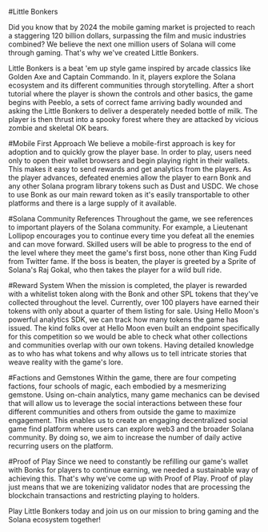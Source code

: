 #Little Bonkers

Did you know that by 2024 the mobile gaming market is projected to reach a staggering 120 billion dollars, surpassing the film and music industries combined? We believe the next one million users of Solana will come through gaming. That's why we've created Little Bonkers.

Little Bonkers is a beat 'em up style game inspired by arcade classics like Golden Axe and Captain Commando. In it, players explore the Solana ecosystem and its different communities through storytelling. After a short tutorial where the player is shown the controls and other basics, the game begins with Peeblo, a sets of correct fame arriving badly wounded and asking the Little Bonkers to deliver a desperately needed bottle of milk. The player is then thrust into a spooky forest where they are attacked by vicious zombie and skeletal OK bears.

#Mobile First Approach
We believe a mobile-first approach is key for adoption and to quickly grow the player base. In order to play, users need only to open their wallet browsers and begin playing right in their wallets. This makes it easy to send rewards and get analytics from the players. As the player advances, defeated enemies allow the player to earn Bonk and any other Solana program library tokens such as Dust and USDC. We chose to use Bonk as our main reward token as it's easily transportable to other platforms and there is a large supply of it available.

#Solana Community References
Throughout the game, we see references to important players of the Solana community. For example, a Lieutenant Lollipop encourages you to continue every time you defeat all the enemies and can move forward. Skilled users will be able to progress to the end of the level where they meet the game's first boss, none other than King Fudd from Twitter fame. If the boss is beaten, the player is greeted by a Sprite of Solana's Raj Gokal, who then takes the player for a wild bull ride.

#Reward System
When the mission is completed, the player is rewarded with a whitelist token along with the Bonk and other SPL tokens that they've collected throughout the level. Currently, over 100 players have earned their tokens with only about a quarter of them listing for sale. Using Hello Moon's powerful analytics SDK, we can track how many tokens the game has issued. The kind folks over at Hello Moon even built an endpoint specifically for this competition so we would be able to check what other collections and communities overlap with our own tokens. Having detailed knowledge as to who has what tokens and why allows us to tell intricate stories that weave reality with the game's lore.

#Factions and Gemstones
Within the game, there are four competing factions, four schools of magic, each embodied by a mesmerizing gemstone. Using on-chain analytics, many game mechanics can be devised that will allow us to leverage the social interactions between these four different communities and others from outside the game to maximize engagement. This enables us to create an engaging decentralized social game find platform where users can explore web3 and the broader Solana community. By doing so, we aim to increase the number of daily active recurring users on the platform.

#Proof of Play
Since we need to constantly be refilling our game's wallet with Bonks for players to continue earning, we needed a sustainable way of achieving this. That's why we've come up with Proof of Play. Proof of play just means that we are tokenizing validator nodes that are processing the blockchain transactions and restricting playing to holders.

Play Little Bonkers today and join us on our mission to bring gaming and the Solana ecosystem together!
